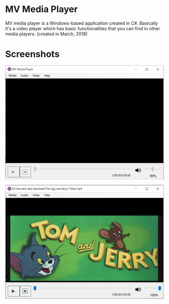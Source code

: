 # MV Media Player
MV media player is a Windows-based application created in C#. Basically it's a video player which has basic functionalities that you can find in other media players. (created in March, 2018)
# Screenshots
![](screenshots/mv-1.PNG)

![](screenshots/mv-2.PNG)

